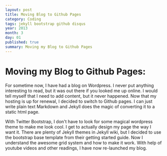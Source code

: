 ```yaml
---
layout: post
title: Moving Blog to Github Pages
category: Coding
tags: jekyll bootstrap github disqus
year: 2013
month: 3
day: 01
published: true
summary: Moving my Blog to Github Pages
---
```

# Moving my Blog to Github Pages:
For sometime now, I have had a blog on Wordpress.  I never put anything interesting to read, but it was out there if you looked me up online.  I would tell myself that I need to add content, but it never happened.  Now that my hosting is up for renewal, I decided to switch to Github pages.  I can just write plain text Markdown and Jekyll does the magic of converting it to a static html page.

With Twitter Bootstrap, I don't have to look for some magical wordpress theme to make me look cool.  I get to actually design my page the way I want it.  There are plenty of Jekyll themes in Jekyll wiki, but I decided to use the bootstrap base template from their getting started guide.  Now I understand the awesome grid system and how to make it work.  With help of youtube videos and other readings, I have now re-launched my blog.